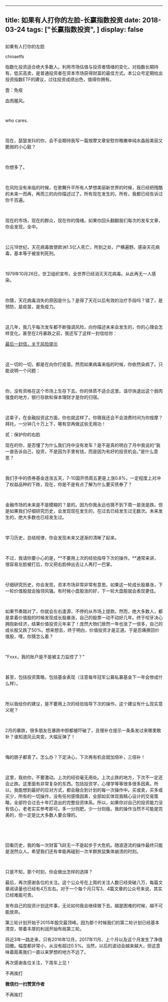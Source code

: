 
---
title:  如果有人打你的左脸-长赢指数投资
date: 2018-03-24
tags: ["长赢指数投资", ]
display: false
---


## 



如果有人打你的左脸




chinaetfs




指数化投资适合绝大多数人。利用市场估值与投资者情绪的变化，对指数长期持有，低买高卖，是普通投资者在资本市场获得财富的最佳方式。本公众号定期给出投资指数ETF的建议，过往投资成绩出色，值得你拥有。


<mpvoice frameborder="0" class="res_iframe js_editor_audio audio_iframe" src="/cgi-bin/readtemplate?t=tmpl/audio_tmpl&amp;name=Run%20Away%20With%20Me&amp;play_length=05:08" isaac2="1" low_size="581.49" source_size="581.5" high_size="2414.22" name="Run&nbsp;Away&nbsp;With&nbsp;Me" play_length="308000" voice_encode_fileid="MzIwMTIzNDMwNF8yNjUzNDA4NzY4"></mpvoice>





壹：免疫

血雨腥风。

&nbsp;

who cares.

&nbsp;

现在，瑟瑟发抖的你，会不会期待我写一篇按摩文章安慰你稚嫩单纯水晶般美丽又脆弱的小心脏？

&nbsp;

你想多了。

&nbsp;

在风险没有来临的时候，在歌舞升平所有人梦想美丽新世界的时候，我已经把残酷的未来一而再，再而三的向你描述过了。所有现在发生的，所有，我都已经告诉过你千百遍。

&nbsp;

现在的市场，现在的群众，现在你的情绪。如果你回头翻翻我们每次的发车文章，你会发现，全中。

&nbsp;

公元18世纪，天花病毒致使欧洲1.5亿人死亡，所到之处，尸横遍野。感染天花病毒，基本等于被宣判死刑。

&nbsp;

1979年10月26日，世卫组织宣布，全世界已经消灭天花病毒。从此再无一人感染。

&nbsp;

你猜，天花病毒消失的原因是什么？是得了天花以后有效的治疗手段吗？错了，是预防，是疫苗，是免疫力。

&nbsp;

这几年，我几乎每次发车都不断强调风险，向你描述未来会发生的，你的心理会怎样变化。甚至在2月暴跌之前，我还写了这样一封信给你：



[最后一封信，关于风险提示](http://mp.weixin.qq.com/s?__biz=MzIwMTIzNDMwNA==&amp;mid=2653408736&amp;idx=1&amp;sn=aaf18f350c655cdb71b4c62465d331ab&amp;chksm=8d226f0fba55e619775330a11e348636312cdb637488c29bbb8f92a0d5cfbf50977fd1ce0120&amp;scene=21#wechat_redirect)

&nbsp;

这一切的一切，都是在向你打疫苗。然而如果病毒来临的时候，你依然染病了。只能说明一个问题：

&nbsp;

你，没有资格在这个市场上生存下去。你的体质不适合这里。请尽快退出这个弱肉强食的地方，银行存款和保本理财才是你的归宿。

&nbsp;

这辈子，在金融投资这方面，你也就这样了。你猜我还会不会浪费时间为你按摩？拜托，一分钟几十万上下，哪有空再做这些无用功！





贰：保护你的右脸

现在的你，是否懂了为什么我们月中没有发车？是不是真的明白了月中我说的“我一直告诉自己，投资，不是因为手里有钱，而是因为有好的投资机会。”是什么意思？

&nbsp;

我们手中的债券基金连涨五天，7-10国开债周五更是上涨0.8%，一定程度上对冲了权益品种的下跌，现在，你是不是有点了解为什么要买债券了？

&nbsp;

金融市场的未来是不是模糊的？是的。因为你我永远也猜不到下周一是涨是跌。但是如果我们仔细研究历史，会发现现在发生的，在过去已经发生过无数次。未来发生的，绝大多数也已经发生过。

&nbsp;

学习历史，总结规律，你会发现未来又逐渐的清晰了起来。

&nbsp;

不过，我请你要小心的是，**不要用上次的经验指导下次的操作。**通常来讲，很容易左脸被打后，你又把右脸伸出去让人再打一巴掌。

&nbsp;

仔细研究历史，你会发现，资本市场非常非常有意思。如果这一轮成长股暴涨，下一轮价值股就会独领风骚。有时候小盘股涨的好，下一轮大盘股就会表现更佳。

&nbsp;

如果节奏踏对了，你就会左右逢源，不停的从市场上提款。然而，绝大多数人，都是拿着价值股的时候发现成长股暴涨，自己的股票一动不动好几年。终于咬牙决心拥抱新经济，结果价值投资元年来了！庞然大物们居然一年也涨了一倍多，自己的成长股又跌了50%。想来想去，终于明白，价值投资才是正道。于是忍痛换回价值股，嘿，你猜怎么着？

&nbsp;

“Fxxx，我的账户是不是被主力监控了？”

&nbsp;

甚至，包括投资策略，包括基金表现（注意每年冠军公募私募基金下一年会惨成什么样）。

&nbsp;

所以我给你的建议，是不要用上次的经验指导下次的操作。这个建议有什么现实意义呢？

&nbsp;

2月的暴跌，很多朋友在暴跌中胆都被吓破了，且慢补仓提示一条条发过来哪里敢补？谁知道风云突变，大幅反弹了！

&nbsp;

悔的肠子都青了。怎么办？下定决心，下次再有机会就加倍补，三倍补！

&nbsp;

这里，我劝你，不要激动。上次的经验毫无用处。上次止跌的地方，下次不一定还会止跌。这里面有非常复杂的东西。包括投资学，心理学等等很多很多因素。所以，我能想到最好的应对方式，都会融合到计划的每一次操作中。买或卖，买多或买少，所有的一切操作，没有任何感情因素，全部如实体现我精心设计的交易策略，全部符合过去十年打造出的完整投资体系。所以，如果你对自己的投资能力没有信心，老老实实参考即可。多一分则肥，少一分则瘦。我的操作当然不可能是完美的，但一定是比大多数人要合理的。

&nbsp;

&nbsp;

回看历史，我的每一次财富飞跃无一不是起步于大危机。随波逐流的操作最终只能是泯然众人。希望我们还有幸能再碰到一次羊群旅鼠集体崩溃的时刻。

&nbsp;

只是不知，那个时刻，你会做出怎样的选择？



最后，再次感谢各位的关注。这个公众号在上周的关注人数已经突破八万，每篇文章阅读量也已经有4万左右。对于一个每个月只写3、4篇文章的公众号来说，其实已经难能可贵。



发布自己的投资计划这件事，无论如何我会继续做下去。越是困难的时候，越不可能放弃。



第三轮计划开始于2015年股灾最顶峰。因为那个时候我们的第二轮计划已经基本清空，带着丰厚的利润开始布局第三轮。



将近3年一路走来，只有2016年12月，2017年11月、上个月以及这个月发生了净值回撤。幅度都非常小，从没有超过0.5%。当然，以后的波动会越来越大，但这意味着距离我们一直以来梦想的地方不远了。



再次感谢各位关注，下周车上见！









不再挨打


**微信扫一扫赞赏作者**






不再挨打









